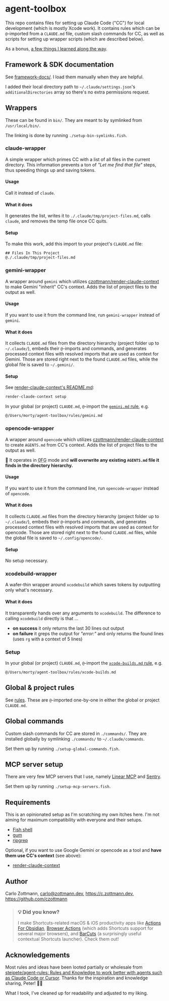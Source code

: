 # agent-toolbox

This repo contains files for setting up Claude Code ("CC") for local development (which is mostly Xcode work). It contains rules which can be `@`-imported from a `CLAUDE.md` file, custom slash commands for CC, as well as scripts for setting up wrapper scripts (which are described below).

As a bonus, [a few things I learned along the way](things-i-learned/).


## Framework & SDK documentation

See [framework-docs/](framework-docs/). I load them manually when they are helpful.

I added their local directory path to `~/.claude/settings.json`'s `additionalDirectories` array so there's no extra permissions request.


## Wrappers

These can be found in `bin/`. They are meant to by symlinked from `/usr/local/bin/`.

The linking is done by running `./setup-bin-symlinks.fish`.

### claude-wrapper

A simple wrapper which primes CC with a list of all files in the current directory. This information prevents a ton of _"Let me find that file"_ steps, thus speeding things up and saving tokens.

#### Usage

Call it instead of `claude`.

#### What it does

It generates the list, writes it to `./.claude/tmp/project-files.md`, calls `claude`, and removes the temp file once CC quits.

#### Setup

To make this work, add this import to your project's `CLAUDE.md` file:

    ## Files In This Project
    @./.claude/tmp/project-files.md


### gemini-wrapper

A wrapper around `gemini` which utilizes [czottmann/render-claude-context](https://github.com/czottmann/render-claude-context) to make Gemini "inherit" CC's context. Adds the list of project files to the output as well.

#### Usage

If you want to use it from the command line, run `gemini-wrapper` instead of `gemini`.

#### What it does

It collects `CLAUDE.md` files from the directory hierarchy (project folder up to `~/.claude/`), embeds their `@`-imports and commands, and generates processed context files with resolved imports that are used as context for Gemini. Those are stored right next to the found `CLAUDE.md` files, while the global file is saved to `~/.gemini/`.

#### Setup

See [render-claude-context's README.md](https://github.com/czottmann/render-claude-context?tab=readme-ov-file#example):

```bash
render-claude-context setup
```

In your global (or project) `CLAUDE.md`, `@`-import the [`gemini.md` rule](rules/gemini.md), e.g.

```
@/Users/morty/agent-toolbox/rules/gemini.md
```

### opencode-wrapper

A wrapper around `opencode` which utilizes [czottmann/render-claude-context](https://github.com/czottmann/render-claude-context) to create `AGENTS.md` from CC's context. Adds the list of project files to the output as well.

🚨 It operates in <abbr title="zero fucks given">0FG</abbr> mode and **will overwrite any existing `AGENTS.md` file it finds in the directory hierarchy.**

#### Usage

If you want to use it from the command line, run `opencode-wrapper` instead of `opencode`.

#### What it does

It collects `CLAUDE.md` files from the directory hierarchy (project folder up to `~/.claude/`), embeds their `@`-imports and commands, and generates processed context files with resolved imports that are used as context for opencode. Those are stored right next to the found `CLAUDE.md` files, while the global file is saved to `~/.config/opencode/`.

#### Setup

No setup necessary.

### xcodebuild-wrapper

A wafer-thin wrapper around `xcodebuild` which saves tokens by outputting only what's necessary.

#### What it does

It transparently hands over any arguments to `xcodebuild`. The difference to calling `xcodebuild` directly is that …

- **on success** it only returns the last 30 lines out output
- **on failure** it greps the output for _"error:"_ and only returns the found lines (uses `rg` with a context of 5 lines)

### Setup

In your global (or project) `CLAUDE.md`, `@`-import the [`xcode-builds.md` rule](rules/xcode-builds.md), e.g.

```
@/Users/morty/agent-toolbox/rules/xcode-builds.md
```


## Global & project rules

See [rules](rules). These are `@`-imported one-by-one in either the global or project `CLAUDE.md`.


## Global commands

Custom slash commands for CC are stored in `./commands/`. They are installed globally by symlinking `./commands/` to `~/.claude/commands`.

Set them up by running `./setup-global-commands.fish`.


## MCP server setup

There are very few MCP servers that I use, namely [Linear MCP](https://linear.app/changelog/2025-05-01-mcp) and [Sentry](https://docs.sentry.io/product/sentry-mcp/).

Set them up by running `./setup-mcp-servers.fish`.


## Requirements

This is an opinionated setup as I'm scratching my own itches here. I'm not aiming for maximum compatibility with everyone and their setups.

- [Fish shell](https://fishshell.com)
- [gum](https://github.com/charmbracelet/gum)
- [ripgrep](https://github.com/BurntSushi/ripgrep)

Optional, if you want to use Google Gemini or opencode as a tool and **have them use CC's context** (see above):

- [render-claude-context](https://github.com/czottmann/render-claude-context)


## Author

Carlo Zottmann, <carlo@zottmann.dev>, https://c.zottmann.dev, https://github.com/czottmann

> ### 💡 Did you know?
>
> I make Shortcuts-related macOS & iOS productivity apps like [Actions For Obsidian](https://actions.work/actions-for-obsidian), [Browser Actions](https://actions.work/browser-actions) (which adds Shortcuts support for several major browsers), and [BarCuts](https://actions.work/barcuts) (a surprisingly useful contextual Shortcuts launcher). Check them out!


## Acknowledgements

Most rules and ideas have been looted partially or wholesale from [steipete/agent-rules: Rules and Knowledge to work better with agents such as Claude Code or Cursor](https://github.com/steipete/agent-rules). Thanks for the inspiration and knowledge sharing, Peter! 🙏🏼

What I took, I've cleaned up for readability and adjusted to my liking.
